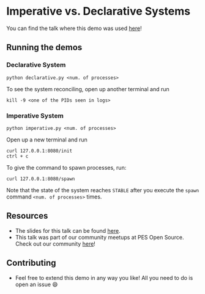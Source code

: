 # Imperative vs. Declarative Systems

You can find the talk where this demo was used [here](https://www.youtube.com/watch?v=nz99WrdgRuA&feature=youtu.be)!

## Running the demos

### Declarative System

```
python declarative.py <num. of processes>
```
To see the system reconciling, open up another terminal and run
```
kill -9 <one of the PIDs seen in logs>
```

### Imperative System
```
python imperative.py <num. of processes>
```

Open up a new terminal and run
```
curl 127.0.0.1:8080/init
ctrl + c
```

To give the command to spawn processes, run:
```
curl 127.0.0.1:8080/spawn
```

Note that the state of the system reaches `STABLE` after you execute the `spawn` command `<num. of processes>` times. 

## Resources
- The slides for this talk can be found [here](https://github.com/MadhavJivrajani/pesos-imperative-declarative/blob/main/assets/Imperative%20vs%20Declarative%20Systems.pdf).
- This talk was part of our community meetups at PES Open Source. Check out our community [here](https://pesos.github.io/)!

## Contributing
- Feel free to extend this demo in any way you like! All you need to do is open an issue :smile: